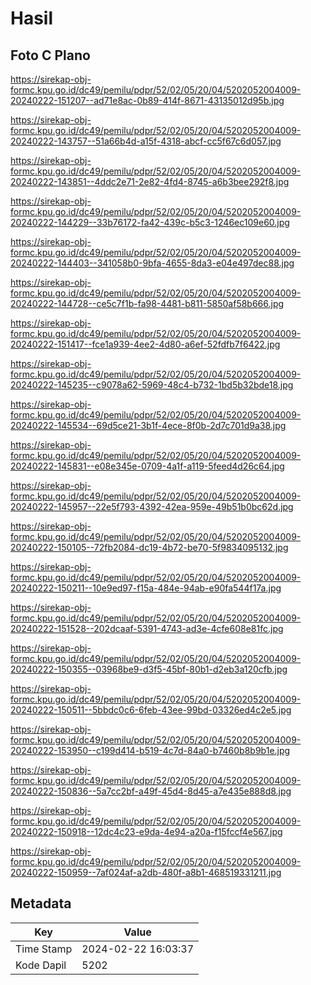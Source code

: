 # Hasil

## Foto C Plano

https://sirekap-obj-formc.kpu.go.id/dc49/pemilu/pdpr/52/02/05/20/04/5202052004009-20240222-151207--ad71e8ac-0b89-414f-8671-43135012d95b.jpg

https://sirekap-obj-formc.kpu.go.id/dc49/pemilu/pdpr/52/02/05/20/04/5202052004009-20240222-143757--51a66b4d-a15f-4318-abcf-cc5f67c6d057.jpg

https://sirekap-obj-formc.kpu.go.id/dc49/pemilu/pdpr/52/02/05/20/04/5202052004009-20240222-143851--4ddc2e71-2e82-4fd4-8745-a6b3bee292f8.jpg

https://sirekap-obj-formc.kpu.go.id/dc49/pemilu/pdpr/52/02/05/20/04/5202052004009-20240222-144229--33b76172-fa42-439c-b5c3-1246ec109e60.jpg

https://sirekap-obj-formc.kpu.go.id/dc49/pemilu/pdpr/52/02/05/20/04/5202052004009-20240222-144403--341058b0-9bfa-4655-8da3-e04e497dec88.jpg

https://sirekap-obj-formc.kpu.go.id/dc49/pemilu/pdpr/52/02/05/20/04/5202052004009-20240222-144728--ce5c7f1b-fa98-4481-b811-5850af58b666.jpg

https://sirekap-obj-formc.kpu.go.id/dc49/pemilu/pdpr/52/02/05/20/04/5202052004009-20240222-151417--fce1a939-4ee2-4d80-a6ef-52fdfb7f6422.jpg

https://sirekap-obj-formc.kpu.go.id/dc49/pemilu/pdpr/52/02/05/20/04/5202052004009-20240222-145235--c9078a62-5969-48c4-b732-1bd5b32bde18.jpg

https://sirekap-obj-formc.kpu.go.id/dc49/pemilu/pdpr/52/02/05/20/04/5202052004009-20240222-145534--69d5ce21-3b1f-4ece-8f0b-2d7c701d9a38.jpg

https://sirekap-obj-formc.kpu.go.id/dc49/pemilu/pdpr/52/02/05/20/04/5202052004009-20240222-145831--e08e345e-0709-4a1f-a119-5feed4d26c64.jpg

https://sirekap-obj-formc.kpu.go.id/dc49/pemilu/pdpr/52/02/05/20/04/5202052004009-20240222-145957--22e5f793-4392-42ea-959e-49b51b0bc62d.jpg

https://sirekap-obj-formc.kpu.go.id/dc49/pemilu/pdpr/52/02/05/20/04/5202052004009-20240222-150105--72fb2084-dc19-4b72-be70-5f9834095132.jpg

https://sirekap-obj-formc.kpu.go.id/dc49/pemilu/pdpr/52/02/05/20/04/5202052004009-20240222-150211--10e9ed97-f15a-484e-94ab-e90fa544f17a.jpg

https://sirekap-obj-formc.kpu.go.id/dc49/pemilu/pdpr/52/02/05/20/04/5202052004009-20240222-151528--202dcaaf-5391-4743-ad3e-4cfe608e81fc.jpg

https://sirekap-obj-formc.kpu.go.id/dc49/pemilu/pdpr/52/02/05/20/04/5202052004009-20240222-150355--03968be9-d3f5-45bf-80b1-d2eb3a120cfb.jpg

https://sirekap-obj-formc.kpu.go.id/dc49/pemilu/pdpr/52/02/05/20/04/5202052004009-20240222-150511--5bbdc0c6-6feb-43ee-99bd-03326ed4c2e5.jpg

https://sirekap-obj-formc.kpu.go.id/dc49/pemilu/pdpr/52/02/05/20/04/5202052004009-20240222-153950--c199d414-b519-4c7d-84a0-b7460b8b9b1e.jpg

https://sirekap-obj-formc.kpu.go.id/dc49/pemilu/pdpr/52/02/05/20/04/5202052004009-20240222-150836--5a7cc2bf-a49f-45d4-8d45-a7e435e888d8.jpg

https://sirekap-obj-formc.kpu.go.id/dc49/pemilu/pdpr/52/02/05/20/04/5202052004009-20240222-150918--12dc4c23-e9da-4e94-a20a-f15fccf4e567.jpg

https://sirekap-obj-formc.kpu.go.id/dc49/pemilu/pdpr/52/02/05/20/04/5202052004009-20240222-150959--7af024af-a2db-480f-a8b1-468519331211.jpg


## Metadata

| Key        | Value               |
| ---------- | ------------------- |
| Time Stamp | 2024-02-22 16:03:37 |
| Kode Dapil | 5202                |



